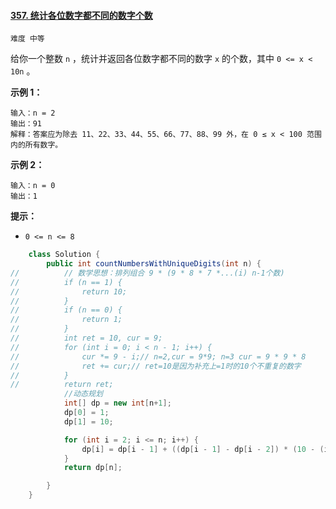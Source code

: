 #### [357. 统计各位数字都不同的数字个数](https://leetcode-cn.com/problems/count-numbers-with-unique-digits/)

`难度 中等`

给你一个整数 `n` ，统计并返回各位数字都不同的数字 `x` 的个数，其中 `0 <= x < 10n` 。

 

**示例 1：**

```
输入：n = 2
输出：91
解释：答案应为除去 11、22、33、44、55、66、77、88、99 外，在 0 ≤ x < 100 范围内的所有数字。 
```

**示例 2：**

```
输入：n = 0
输出：1
```

 

**提示：**

- `0 <= n <= 8`



```java
	class Solution {
		public int countNumbersWithUniqueDigits(int n) {
//			// 数学思想：排列组合 9 * (9 * 8 * 7 *...(i) n-1个数)
//			if (n == 1) {
//				return 10;
//			}
//			if (n == 0) {
//				return 1;
//			}
//			int ret = 10, cur = 9;
//			for (int i = 0; i < n - 1; i++) {
//				cur *= 9 - i;// n=2,cur = 9*9; n=3 cur = 9 * 9 * 8
//				ret += cur;// ret=10是因为补充上=1时的10个不重复的数字
//			}
//			return ret;
			//动态规划
			int[] dp = new int[n+1];
			dp[0] = 1;
			dp[1] = 10;

			for (int i = 2; i <= n; i++) {
				dp[i] = dp[i - 1] + ((dp[i - 1] - dp[i - 2]) * (10 - (i - 1)));
			}
			return dp[n];

		}
	}

```

